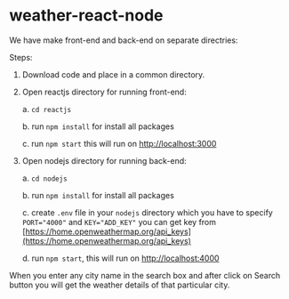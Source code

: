 # weather-react-node

We have make front-end and back-end on separate directries:

Steps:
1. Download code and place in a common directory.
2. Open reactjs directory for running front-end:

   a. `cd reactjs`

   b. run `npm install` for install all packages

   c. run `npm start` this will run on [http://localhost:3000](http://localhost:3000)

3. Open nodejs directory for running back-end:

   a. `cd nodejs`

   b. run `npm install` for install all packages
   
   c. create `.env` file in your `nodejs` directory which you have to specify `PORT="4000"` and `KEY="ADD_KEY"` you can get key from [https://home.openweathermap.org/api_keys](https://home.openweathermap.org/api_keys)

   d. run `npm start`, this will run on [http://localhost:4000](http://localhost:4000)

When you enter any city name in the search box and after click on Search button you will get the weather details of that particular city. 
